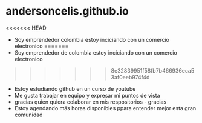 # andersoncelis.github.io

<<<<<<< HEAD
- Soy emprendedor colombia estoy inciciando con un comercio electronico 
=======
- Soy emprendedor de colombia estoy inciciando con un comercio electronico 
>>>>>>> 8e32839951f58fb7b466936eca53af0eeb974f4d
- Estoy estudiando github en un curso de youtube
- Me gusta trabajar en equipo y expresar mi puntos de vista
- gracias quien quiera colaborar en mis respositorios - gracias 
- Estoy agendando más horas disponibles ppara entender mejor esta gran comunidad
